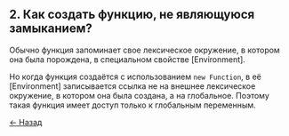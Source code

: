 ## 2. Как создать функцию, не являющуюся замыканием?
Обычно функция запоминает свое лексическое окружение, в котором она была порождена, в специальном свойстве [Environment].

Но когда функция создаётся с использованием `new Function`, в её [Environment] записывается ссылка не на внешнее лексическое окружение, в котором она была создана, а на глобальное. Поэтому такая функция имеет доступ только к глобальным переменным.        

[← Назад](../readme.md)
